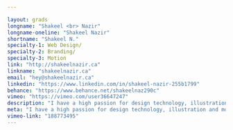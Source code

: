 ```yaml
---

layout: grads
longname: "Shakeel <br> Nazir"
longname-oneline: "Shakeel Nazir"
shortname: "Shakeel N."
specialty-1: Web Design/
specialty-2: Branding/
specialty-3: Motion
link: "http://shakeelnazir.ca"
linkname: "shakeelnazir.ca"
email: "hey@shakeelnazir.ca"
linkedin: "https://www.linkedin.com/in/shakeel-nazir-255b1799"
behance: "https://www.behance.net/shakeelnaz290c"
vimeo: "https://vimeo.com/user36647247"
description: "I have a high passion for design technology, illustration and motion graphics. I also love watching everything related to MMA or basketball."
meta: "I have a high passion for design technology, illustration and motion graphics. I also love watching everything related to MMA or basketball."
vimeo-link: "188773495"
---
```

